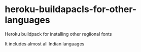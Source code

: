 # heroku-buildapacls-for-other-languages

Heroku buildpack for installing other regiional fonts

It includes almost all Indian languages
